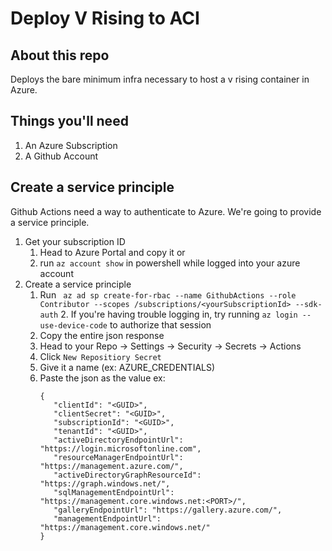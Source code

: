 # Deploy V Rising to ACI
## About this repo
Deploys the bare minimum infra necessary to host a v rising container in Azure.

## Things you'll need
1. An Azure Subscription
2. A Github Account

## Create a service principle
Github Actions need a way to authenticate to Azure. We're going to provide a service principle.
1. Get your subscription ID
    1. Head to Azure Portal and copy it or
    2. run ```az account show``` in powershell while logged into your azure account
2. Create a service principle
    1. Run ``` az ad sp create-for-rbac --name GithubActions --role Contributor --scopes /subscriptions/<yourSubscriptionId> --sdk-auth```
        2. If you're having trouble logging in, try running ```az login --use-device-code``` to authorize that session
    2. Copy the entire json response
    3. Head to your Repo -> Settings -> Security -> Secrets -> Actions
    4. Click ```New Repositiory Secret``` 
    5. Give it a name (ex: AZURE_CREDENTIALS)
    6. Paste the json as the value ex:
         ```
        {
            "clientId": "<GUID>",
            "clientSecret": "<GUID>",
            "subscriptionId": "<GUID>",
            "tenantId": "<GUID>",
            "activeDirectoryEndpointUrl": "https://login.microsoftonline.com",
            "resourceManagerEndpointUrl": "https://management.azure.com/",
            "activeDirectoryGraphResourceId": "https://graph.windows.net/",
            "sqlManagementEndpointUrl": "https://management.core.windows.net:<PORT>/",
            "galleryEndpointUrl": "https://gallery.azure.com/",
            "managementEndpointUrl": "https://management.core.windows.net/"
        }
    